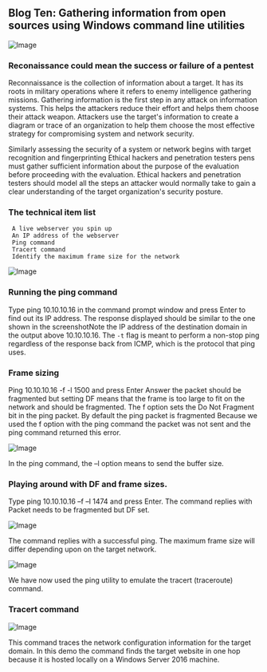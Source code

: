 ## Blog Ten: Gathering information from open sources using Windows command line utilities 

![Image](https://themaverick.github.io/seniordesign/gifs/recon.gif)

### Reconaissance could mean the success or failure of a pentest
Reconnaissance is the collection of information about a target. 
It has its roots in military operations where it refers to enemy intelligence gathering missions. Gathering information is the first step in any attack on information systems. This helps the attackers reduce their effort and helps them choose their attack weapon. Attackers use the target's information to create a diagram or trace of an organization to help them choose the most effective strategy for compromising system and network security. 

Similarly assessing the security of a system or network begins with target recognition and fingerprinting Ethical hackers and penetration testers pens must gather sufficient information about the purpose of the evaluation before proceeding with the evaluation. Ethical hackers and penetration testers should model all the steps an attacker would normally take to gain a clear understanding of the target organization's security posture.

### The technical item list
```
 A live webserver you spin up
 An IP address of the webserver
 Ping command
 Tracert command
 Identify the maximum frame size for the network
```
 
![Image](https://i.imgur.com/ermkHNc.png)

### Running the ping command

Type ping 10.10.10.16 in the command prompt window and press Enter to find out its IP address. The response displayed should be similar to the one shown in the screenshotNote the IP address of the destination domain in the output above 10.10.10.16. The ```-t``` flag is meant to perform a non-stop ping regardless of the response back from ICMP, which is the protocol that ping uses.


### Frame sizing 

Ping 10.10.10.16 -f -l 1500 and press Enter Answer the packet should be fragmented but setting DF means that the frame is too large to fit on the network and should be fragmented. The f option sets the Do Not Fragment bit in the ping packet. By default the ping packet is fragmented Because we used the f option with the ping command the packet was not sent and the ping command returned this error. 


![Image](https://i.imgur.com/6nsd9nb.png)

In the ping command, the –l option means to send the buffer size.

### Playing around with DF and frame sizes.

Type ping 10.10.10.16 –f –l 1474 and press Enter.
The command replies with Packet needs to be fragmented but DF set.

![Image](https://i.imgur.com/OyKM8sz.png)


The command replies with a successful ping. 
The maximum frame size will differ depending upon on the target network.

![Image](https://i.imgur.com/rnQpYH1.png)

We have now used the ping utility to emulate the tracert (traceroute) command. 

### Tracert command

![Image](https://i.imgur.com/tbFIHaa.png)

This command traces the network configuration information for the target domain. In this demo the command finds the target website in one hop because it is hosted locally on a Windows Server 2016 machine. 
